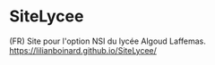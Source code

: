 # SiteLycee
(FR) Site pour l'option NSI du lycée Algoud Laffemas.
https://lilianboinard.github.io/SiteLycee/
